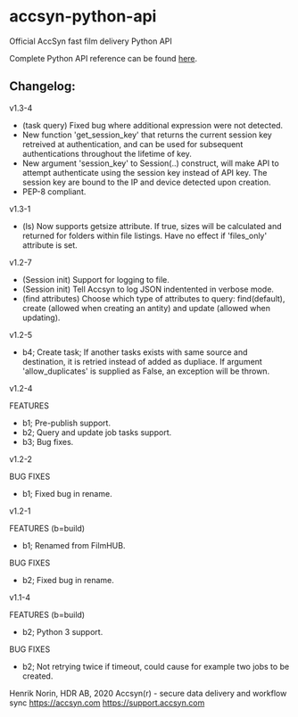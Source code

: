 # accsyn-python-api
Official AccSyn fast film delivery Python API

Complete Python API reference can be found [here](https://support.accsyn.com/python-api).


Changelog:
----------
v1.3-4
  * (task query) Fixed bug where additional expression were not detected.
  * New function 'get_session_key' that returns the current session key retreived at authentication, and can be used for subsequent authentications throughout the lifetime of key.
  * New argument 'session_key' to Session(..) construct, will make API to attempt authenticate using the session key instead of API key. The session key are bound to the IP and device detected upon creation.
  * PEP-8 compliant.

v1.3-1
  * (ls) Now supports getsize attribute. If true, sizes will be calculated and returned for folders within file listings. Have no effect if 'files_only' attribute is set.

v1.2-7

  * (Session init) Support for logging to file.
  * (Session init) Tell Accsyn to log JSON indentented in verbose mode.
  * (find attributes) Choose which type of attributes to query: find(default), create (allowed when creating an antity) and update (allowed when updating).

v1.2-5

  * b4; Create task; If another tasks exists with same source and destination, it is retried instead of added as dupliace. If argument 'allow_duplicates' is supplied as False, an exception will be thrown.

v1.2-4

  FEATURES
  * b1; Pre-publish support.
  * b2; Query and update job tasks support.
  * b3; Bug fixes.

v1.2-2

   BUG FIXES
   * b1; Fixed bug in rename.

v1.2-1

  FEATURES 
  (b=build)
  * b1; Renamed from FilmHUB.

  BUG FIXES
  * b2; Fixed bug in rename.


v1.1-4
   
   FEATURES 
   (b=build)
   * b2; Python 3 support.

   BUG FIXES
   * b2; Not retrying twice if timeout, could cause for example two jobs to be created.


Henrik Norin, HDR AB, 2020
Accsyn(r) - secure data delivery and workflow sync
https://accsyn.com 
https://support.accsyn.com

